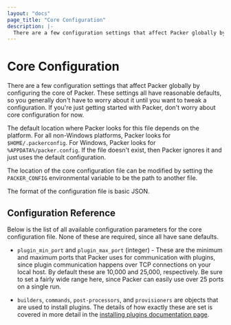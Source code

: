 ```yaml
---
layout: "docs"
page_title: "Core Configuration"
description: |-
  There are a few configuration settings that affect Packer globally by configuring the core of Packer. These settings all have reasonable defaults, so you generally don't have to worry about it until you want to tweak a configuration. If you're just getting started with Packer, don't worry about core configuration for now.
---
```


# Core Configuration

There are a few configuration settings that affect Packer globally by
configuring the core of Packer. These settings all have reasonable defaults, so
you generally don't have to worry about it until you want to tweak
a configuration. If you're just getting started with Packer, don't worry
about core configuration for now.

The default location where Packer looks for this file depends on the
platform. For all non-Windows platforms, Packer looks for `$HOME/.packerconfig`.
For Windows, Packer looks for `%APPDATA%/packer.config`. If the file
doesn't exist, then Packer ignores it and just uses the default configuration.

The location of the core configuration file can be modified by setting
the `PACKER_CONFIG` environmental variable to be the path to another file.

The format of the configuration file is basic JSON.

## Configuration Reference

Below is the list of all available configuration parameters for the core
configuration file. None of these are required, since all have sane defaults.

* `plugin_min_port` and `plugin_max_port` (integer) - These are the minimum and
  maximum ports that Packer uses for communication with plugins, since
  plugin communication happens over TCP connections on your local host.
  By default these are 10,000 and 25,000, respectively. Be sure to set a fairly
  wide range here, since Packer can easily use over 25 ports on a single run.

* `builders`, `commands`, `post-processors`, and `provisioners` are objects that are used to
  install plugins. The details of how exactly these are set is covered
  in more detail in the [installing plugins documentation page](/docs/extend/plugins.html).
